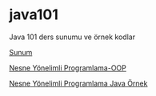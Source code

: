 # java101

Java 101 ders sunumu ve örnek kodlar

[Sunum](https://github.com/UtkuGlsvn/java101/tree/master/Sunum)

[Nesne Yönelimli Programlama-OOP](https://utkuglsvn.wordpress.com/2018/01/29/nesne-yonelimli-programlama-object-oriented-programming/)

[Nesne Yönelimli Programlama Java Örnek](https://github.com/UtkuGlsvn/csharp_and_Java-OOB/tree/master/java_oop)

